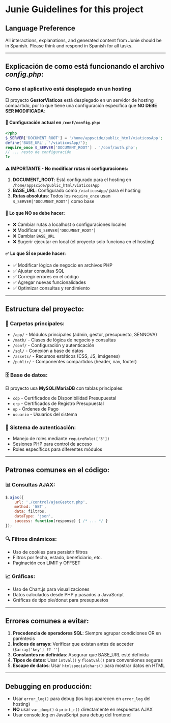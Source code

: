 # Junie Guidelines for this project

## Language Preference
All interactions, explanations, and generated content from Junie should be in Spanish.
Please think and respond in Spanish for all tasks.

---
## **Explicación de como está funcionando el archivo** *config.php*:

### Como el aplicativo está desplegado en un hosting

El proyecto **GestorViaticos** está desplegado en un servidor de hosting compartido, por lo que tiene una configuración específica que **NO DEBE SER MODIFICADA**:

#### 🔧 Configuración actual en `/conf/config.php`:
```php
<?php
$_SERVER['DOCUMENT_ROOT'] = '/home/appscide/public_html/viaticosApp';
define('BASE_URL', '/viaticosApp/');
require_once $_SERVER['DOCUMENT_ROOT'] . '/conf/auth.php';
// ... resto de configuración
?>
```

#### ⚠️ **IMPORTANTE - No modificar rutas ni configuraciones**:
1. **DOCUMENT_ROOT**: Está configurado para el hosting en `/home/appscide/public_html/viaticosApp`
2. **BASE_URL**: Configurado como `/viaticosApp/` para el hosting
3. **Rutas absolutas**: Todos los `require_once` usan `$_SERVER['DOCUMENT_ROOT']` como base

#### 🚫 **Lo que NO se debe hacer**:
- ❌ Cambiar rutas a localhost o configuraciones locales
- ❌ Modificar `$_SERVER['DOCUMENT_ROOT']`
- ❌ Cambiar `BASE_URL`
- ❌ Sugerir ejecutar en local (el proyecto solo funciona en el hosting)

#### ✅ **Lo que SÍ se puede hacer**:
- ✅ Modificar lógica de negocio en archivos PHP
- ✅ Ajustar consultas SQL
- ✅ Corregir errores en el código
- ✅ Agregar nuevas funcionalidades
- ✅ Optimizar consultas y rendimiento

---

## **Estructura del proyecto**:

### 📁 Carpetas principales:
- `/app/` - Módulos principales (admin, gestor, presupuesto, SENNOVA)
- `/math/` - Clases de lógica de negocio y consultas
- `/conf/` - Configuración y autenticación
- `/sql/` - Conexión a base de datos
- `/assets/` - Recursos estáticos (CSS, JS, imágenes)
- `/public/` - Componentes compartidos (header, nav, footer)

### 🗄️ Base de datos:
El proyecto usa **MySQL/MariaDB** con tablas principales:
- `cdp` - Certificados de Disponibilidad Presupuestal
- `crp` - Certificados de Registro Presupuestal  
- `op` - Órdenes de Pago
- `usuario` - Usuarios del sistema

### 🔐 Sistema de autenticación:
- Manejo de roles mediante `requireRole(['3'])` 
- Sesiones PHP para control de acceso
- Roles específicos para diferentes módulos

---

## **Patrones comunes en el código**:

### 📊 Consultas AJAX:
```javascript
$.ajax({
    url: './control/ajaxGestor.php',
    method: 'GET',
    data: filtros,
    dataType: 'json',
    success: function(response) { /* ... */ }
});
```

### 🔍 Filtros dinámicos:
- Uso de cookies para persistir filtros
- Filtros por fecha, estado, beneficiario, etc.
- Paginación con LIMIT y OFFSET

### 📈 Gráficas:
- Uso de Chart.js para visualizaciones
- Datos calculados desde PHP y pasados a JavaScript
- Gráficas de tipo pie/donut para presupuestos

---

## **Errores comunes a evitar**:

1. **Precedencia de operadores SQL**: Siempre agrupar condiciones OR en paréntesis
2. **Índices de arrays**: Verificar que existan antes de acceder (`$array['key'] ?? ''`)
3. **Constantes no definidas**: Asegurar que BASE_URL esté definida
4. **Tipos de datos**: Usar `intval()` y `floatval()` para conversiones seguras
5. **Escape de datos**: Usar `htmlspecialchars()` para mostrar datos en HTML

---

## **Debugging en producción**:
- Usar `error_log()` para debug (los logs aparecen en `error_log` del hosting)
- **NO** usar `var_dump()` o `print_r()` directamente en respuestas AJAX
- Usar console.log en JavaScript para debug del frontend